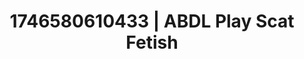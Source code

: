 ---
categories:
- Erotic audiobooks
- AI-generated
- Cosplay
- Intimate moaning
- Punk lovers
- Deep gaze
- ASMR
- Teasing look
image: /assets/images/1746580610433.jpg
layout: post
seo:
  description: Featured content with artistic ABDL Play, Scat Fetish. HD images available.
  keywords: ABDL Play, Scat Fetish
  og_image: /assets/images/1746580610433.jpg
  schema_type: VisualArtwork
tags:
- ABDL Play
- Scat Fetish
- '#1746580610433'
title: 1746580610433 | ABDL Play Scat Fetish
---